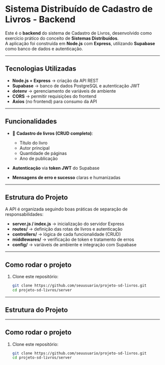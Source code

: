 #  Sistema Distribuído de Cadastro de Livros - Backend

Este é o **backend** do sistema de Cadastro de Livros, desenvolvido como exercício prático do conceito de **Sistemas Distribuídos**.  
A aplicação foi construída em **Node.js** com **Express**, utilizando **Supabase** como banco de dados e autenticação.  

---

##  Tecnologias Utilizadas
- **Node.js + Express** → criação da API REST  
- **Supabase** → banco de dados PostgreSQL e autenticação JWT  
- **dotenv** → gerenciamento de variáveis de ambiente  
- **CORS** → permitir requisições do frontend  
- **Axios** (no frontend) para consumo da API  

---

##  Funcionalidades
- 📖 **Cadastro de livros (CRUD completo)**:  
  - Título do livro  
  - Autor principal  
  - Quantidade de páginas  
  - Ano de publicação  

- **Autenticação** via **token JWT** do Supabase  
- **Mensagens de erro e sucesso** claras e humanizadas  

---

##  Estrutura do Projeto
A API é organizada seguindo boas práticas de separação de responsabilidades:  
- **server.js / index.js** → inicialização do servidor Express  
- **routes/** → definição das rotas de livros e autenticação  
- **controllers/** → lógica de cada funcionalidade (CRUD)  
- **middlewares/** → verificação de token e tratamento de erros  
- **config/** → variáveis de ambiente e integração com Supabase  

---

##  Como rodar o projeto

1. Clone este repositório:  
   ```bash
   git clone https://github.com/seuusuario/projeto-sd-livros.git
   cd projeto-sd-livros/server

---

##  Estrutura do Projeto
---
##  Como rodar o projeto

1. Clone este repositório:
   ```bash
   git clone https://github.com/seuusuario/projeto-sd-livros.git
   cd projeto-sd-livros/server







